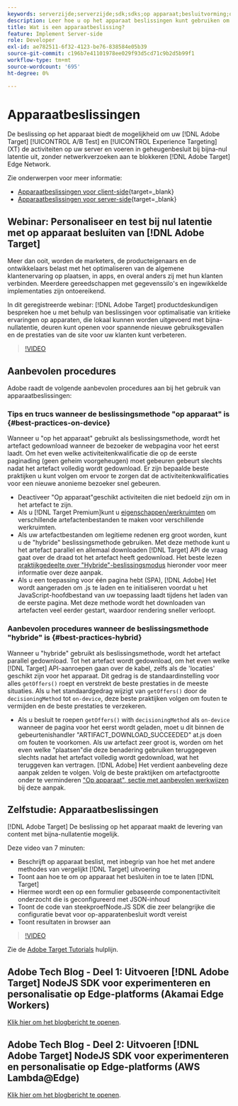 ```yaml
---
keywords: serverzijde;serverzijde;sdk;sdks;op apparaat;besluitvorming;op apparaat;op apparaat;nul latentie;latentie;dichtbij-nul;node.js
description: Leer hoe u op het apparaat beslissingen kunt gebruiken om uw [!DNL Target] A/B en MVT activiteiten op uw server om in-geheugenbesluit bij bijna-nul latentie uit te voeren.
title: Wat is een apparaatbeslissing?
feature: Implement Server-side
role: Developer
exl-id: ae782511-6f32-4123-be76-838584e05b39
source-git-commit: c196b7e41101978ee029f93d5cd71c9b2d5b99f1
workflow-type: tm+mt
source-wordcount: '695'
ht-degree: 0%

---
```


# Apparaatbeslissingen

De beslissing op het apparaat biedt de mogelijkheid om uw [!DNL Adobe Target] [!UICONTROL A/B Test] en [!UICONTROL Experience Targeting] (XT) de activiteiten op uw server en voeren in geheugenbesluit bij bijna-nul latentie uit, zonder netwerkverzoeken aan te blokkeren [!DNL Adobe Target] Edge Network.

Zie onderwerpen voor meer informatie:

* [Apparaatbeslissingen voor client-side](https://developer.adobe.com/target/implement/client-side/){target=_blank}
* [Apparaatbeslissingen voor server-side](https://developer.adobe.com/target/implement/server-side/sdk-guides/on-device-decisioning/){target=_blank}

## Webinar: Personaliseer en test bij nul latentie met op apparaat besluiten van [!DNL Adobe Target]

Meer dan ooit, worden de marketers, de producteigenaars en de ontwikkelaars belast met het optimaliseren van de algemene klantenervaring op plaatsen, in apps, en overal anders zij met hun klanten verbinden. Meerdere gereedschappen met gegevenssilo&#39;s en ingewikkelde implementaties zijn ontoereikend.

In dit geregistreerde webinar: [!DNL Adobe Target] productdeskundigen bespreken hoe u met behulp van beslissingen voor optimalisatie van kritieke ervaringen op apparaten, die lokaal kunnen worden uitgevoerd met bijna-nullatentie, deuren kunt openen voor spannende nieuwe gebruiksgevallen en de prestaties van de site voor uw klanten kunt verbeteren.

>[!VIDEO](https://video.tv.adobe.com/v/328148)

## Aanbevolen procedures

Adobe raadt de volgende aanbevolen procedures aan bij het gebruik van apparaatbeslissingen:

### Tips en trucs wanneer de beslissingsmethode &quot;op apparaat&quot; is {#best-practices-on-device}

Wanneer u &quot;op het apparaat&quot; gebruikt als beslissingsmethode, wordt het artefact gedownload wanneer de bezoeker de webpagina voor het eerst laadt. Om het even welke activiteitenkwalificatie die op de eerste paginading (geen geheim voorgeheugen) moet gebeuren gebeurt slechts nadat het artefact volledig wordt gedownload. Er zijn bepaalde beste praktijken u kunt volgen om ervoor te zorgen dat de activiteitenkwalificaties voor een nieuwe anonieme bezoeker snel gebeuren.

* Deactiveer &quot;Op apparaat&quot;geschikt activiteiten die niet bedoeld zijn om in het artefact te zijn.
* Als u [!DNL Target Premium]kunt u [eigenschappen/werkruimten](/help/main/administrating-target/c-user-management/property-channel/property-channel.md) om verschillende artefactenbestanden te maken voor verschillende werkruimten.
* Als uw artefactbestanden om legitieme redenen erg groot worden, kunt u de &quot;hybride&quot; beslissingsmethode gebruiken. Met deze methode kunt u het artefact parallel en allemaal downloaden [!DNL Target] API de vraag gaat over de draad tot het artefact heeft gedownload. Het beste lezen [praktijkgedeelte over &quot;Hybride&quot;-beslissingsmodus](#best-practices-hybrid) hieronder voor meer informatie over deze aanpak.
* Als u een toepassing voor één pagina hebt (SPA), [!DNL Adobe] Het wordt aangeraden om .js te laden en te initialiseren voordat u het JavaScript-hoofdbestand van uw toepassing laadt tijdens het laden van de eerste pagina. Met deze methode wordt het downloaden van artefacten veel eerder gestart, waardoor rendering sneller verloopt.

### Aanbevolen procedures wanneer de beslissingsmethode &quot;hybride&quot; is {#best-practices-hybrid}

Wanneer u &quot;hybride&quot; gebruikt als beslissingsmethode, wordt het artefact parallel gedownload. Tot het artefact wordt gedownload, om het even welke [!DNL Target] API-aanroepen gaan over de kabel, zelfs als de &#39;locaties&#39; geschikt zijn voor het apparaat. Dit gedrag is de standaardinstelling voor alles `getOffers()` roept en verstrekt de beste prestaties in de meeste situaties. Als u het standaardgedrag wijzigt van `getOffers()` door de `decisioningMethod` tot `on-device`, deze beste praktijken volgen om fouten te vermijden en de beste prestaties te verzekeren.

* Als u besluit te roepen `getOffers()` with `decisioningMethod` als `on-device` wanneer de pagina voor het eerst wordt geladen, moet u dit binnen de gebeurtenishandler &quot;ARTIFACT_DOWNLOAD_SUCCEEDED&quot; at.js doen om fouten te voorkomen. Als uw artefact zeer groot is, worden om het even welke &quot;plaatsen&quot;die deze benadering gebruiken teruggegeven slechts nadat het artefact volledig wordt gedownload, wat het teruggeven kan vertragen. [!DNL Adobe] Het verdient aanbeveling deze aanpak zelden te volgen. Volg de beste praktijken om artefactgrootte onder te verminderen [&quot;Op apparaat&quot;, sectie met aanbevolen werkwijzen](#best-practices-on-device) bij deze aanpak.

## Zelfstudie: Apparaatbeslissingen

[!DNL Adobe Target] De beslissing op het apparaat maakt de levering van content met bijna-nullatentie mogelijk.

Deze video van 7 minuten:

* Beschrijft op apparaat beslist, met inbegrip van hoe het met andere methodes van vergelijkt [!DNL Target] uitvoering
* Toont aan hoe te om op apparaat het besluiten in toe te laten [!DNL Target]
* Hiermee wordt een op een formulier gebaseerde componentactiviteit onderzocht die is geconfigureerd met JSON-inhoud
* Toont de code van steekproefNode.JS SDK die zeer belangrijke die configuratie bevat voor op-apparatenbesluit wordt vereist
* Toont resultaten in browser aan

>[!VIDEO](https://video.tv.adobe.com/v/329032)

Zie de [Adobe Target Tutorials](https://experienceleague.adobe.com/docs/target-learn/tutorials/overview.html) hulplijn.

## Adobe Tech Blog - Deel 1: Uitvoeren [!DNL Adobe Target] NodeJS SDK voor experimenteren en personalisatie op Edge-platforms (Akamai Edge Workers)

[Klik hier om het blogbericht te openen](https://medium.com/adobetech/part-1-run-adobe-target-nodejs-sdk-for-experimentation-and-personalization-on-edge-platforms-4d8660964ed9).

## Adobe Tech Blog - Deel 2: Uitvoeren [!DNL Adobe Target] NodeJS SDK voor experimenteren en personalisatie op Edge-platforms (AWS Lambda@Edge)

[Klik hier om het blogbericht te openen](https://medium.com/adobetech/part-2-run-adobe-target-nodejs-sdk-for-experimentation-and-personalization-on-edge-platforms-aws-4d6bdac24563).